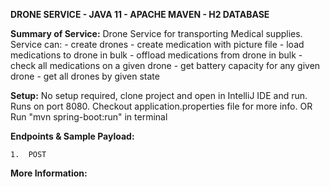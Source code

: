 
**DRONE SERVICE - JAVA 11 - APACHE MAVEN - H2 DATABASE**


**Summary of Service:**
    Drone Service for transporting Medical supplies. Service can:
    -   create drones 
    -   create medication with picture file
    -   load medications to drone in bulk
    -   offload medications from drone in bulk 
    -   check all medications on a given drone
    -   get battery capacity for any given drone
    -   get all drones by given state


**Setup:**
    No setup required, clone project and open in IntelliJ IDE and run. Runs on port 8080.
    Checkout application.properties file for more info.
    OR 
    Run "mvn spring-boot:run" in terminal


**Endpoints & Sample Payload:**

    1.  POST 



**More Information:**